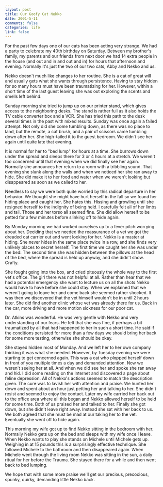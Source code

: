 ```yaml
--- 
layout: post
title: Our Goofy Cat Nekko
date: 2001-5-11
comments: false
categories: life
link: false
---
```

For the past few days one of our cats has been acting very strange. We had a party to celebrate my 40th birthday on          Saturday. Between my brother's family, my parents and our friends from next door we had 14 extra people in the house          (and out and in and out and in) for hours that afternoon and evening. Normally it's just the two of our two cats, Abby and          Nekko and us.

Nekko doesn't much like changes to her routine. She is a cat of great will and usually gets what she wants through          persistence. Having to stay hidden for so many hours must have been traumatizing for her. However, within a short time          of the last guest leaving she was out exploring the scents and smells left behind.

Sunday morning she tried to jump up on our printer stand, which gives access to the neighboring desks. The stand is          rather full as it also holds the TV cable converter box and a VCR. She has tried this path to the desk several times in          the past with mixed results. Sunday was once again a failed attempt. Not only did she come tumbling down, as there was no          place to land, but the remote, a cat brush, and a pair of scissors came tumbling down after her. She high-tailed it to          the guest bedroom. We didn't see her again until quite late that evening.

It is normal for her to "bed lump" for hours at a time. She burrows down under the spread and sleeps there for 3 or 4          hours at a stretch. We weren't too concerned until that evening when we did finally see her again. Normally she announces          her return to a room with a tribbling sound. That evening she slunk along the walls and when we noticed her she ran away          to hide. She did make it to her food and water when we weren't looking but disappeared as soon as we called to her.

Needless to say we were both quite worried by this radical departure in her behavior. We thought she might have hurt          herself in the fall so we found her hiding place and caught her. She hates this. Hissing and growling until she resigned          herself to the indignity of being held. I carefully felt all of her limbs and tail. Those and her torso all seemed fine.          She did allow herself to be petted for a few minutes before slinking off to hide again.

By Monday morning we had worked ourselves up to a fever pitch worrying about her. Deciding that we needed the          reassurance of a vet we got the dreaded cat carrier out and went looking for her. Nekko is a master at hiding. She never          hides in the same place twice in a row, and she finds very unlikely places to secret herself. The first time we caught          her she was under the bed. The second time she was hidden between the pillows at the head of the bed, where the spread          is held up anyway, and she didn't show. Crafty.

She fought going into the box, and cried piteously the whole way to the first vet's office. The girl there was not helpful          at all. Rather than hear that we had a potential emergency she want to lecture us on all the shots Nekko would have to have          before she could stay. When we explained that we weren't going to leave her and come back she seemed rather shocked.          It was then we discovered that the vet himself wouldn't be in until 2 hours later. She did find another clinic whose          vet was already there for us. Back in the car, more driving and more motion sickness for our poor cat.

Dr. Atkins was wonderful. He was very gentle with Nekko and very understanding of our fears. He felt that she was          fine, if perhaps a bit traumatized by all that had happened to her in such a short time. He said if the conditions persisted          for more than a few days we should bring her back for some more testing, otherwise she should be okay.

She stayed hidden most of Monday. And we left her to her own company thinking it was what she needed. However, by          Tuesday evening we were starting to get concerned again. This was a cat who plopped herself down in front of you multiple          times a day and demanded attention. Now we weren't seeing her at all. And when we did see her and spoke she ran away          and hid. I did some reading on the Internet and discovered a page about feline depression. All of Nekko's actions seemed          to match the description given. The cure was to lavish her with attention and praise. We hunted her down and spent about          an hour just petting her and talking to her. She didn't resist and seemed to enjoy the contact. Later my wife carried her          back out to the office area where all this began and Nekko allowed herself to be held for some time. Both of us praised her          and talked to her. Finally she got down, but she didn't leave right away. Instead she sat with her back to us. We both          agreed that she must be mad at our taking her to the vet. Eventually she went off to hide again.

This morning my wife got up to find Nekko sitting in the bedroom with her. Normally Nekko gets up on the bed and sleeps          with my wife once I leave. When Nekko wants to play she stands on Michele until Michele gets up. Weighing in at 15 pounds          this is a surprisingly effective technique. She followed Michele to the bathroom and then disappeared again. When Michele went          through the living room Nekko was sitting in the sun, a daily ritual for her before the Trauma. She stayed there for a while          and then went back to bed lumping.

We hope that with some more praise we'll get our precious, precocious, spunky, quirky, demanding little Nekko back.


